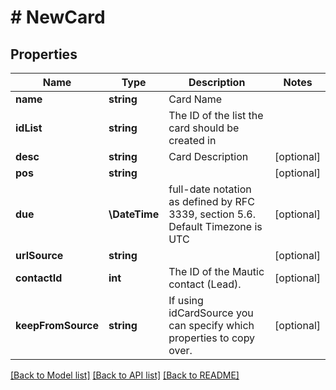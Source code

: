 # # NewCard

## Properties

Name | Type | Description | Notes
------------ | ------------- | ------------- | -------------
**name** | **string** | Card Name |
**idList** | **string** | The ID of the list the card should be created in |
**desc** | **string** | Card Description | [optional]
**pos** | **string** |  | [optional]
**due** | **\DateTime** | full-date notation as defined by RFC 3339, section 5.6. Default Timezone is UTC | [optional]
**urlSource** | **string** |  | [optional]
**contactId** | **int** | The ID of the Mautic contact (Lead). | [optional]
**keepFromSource** | **string** | If using idCardSource you can specify which properties to copy over. | [optional]

[[Back to Model list]](../../README.md#models) [[Back to API list]](../../README.md#endpoints) [[Back to README]](../../README.md)
